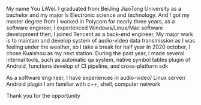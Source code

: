 My name You LiWei. 
I graduated from BeiJing JiaoTong University as a bachelor and my major is Electronic science and technology.
And I got my master degree from 
I worked in Polycom for nearly three years, as a software engineer, I experienced Windows/Linux/Mac software development
then, I joined Tencent as a back-end engineer, My major work is to maintain and develop system of audio-video data transmission
as I was feeling under the weather, so I take a break for half year
In 2020 october, I chose Kuaishou as my next station. During the past year, I made several internal tools, such as automatic qa system, native symbol tables plugin of Android, functions develop of CI pipeline, and cross-platform sdk

As a software engineer, I have experiences in audio-video/ Linux server/ Android plugin
I am familiar with c++, shell, computer network

Thank you for the opportunity

